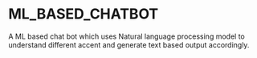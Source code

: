 # ML_BASED_CHATBOT
A ML based chat bot which uses Natural language processing model to understand different accent and generate text based output accordingly.
